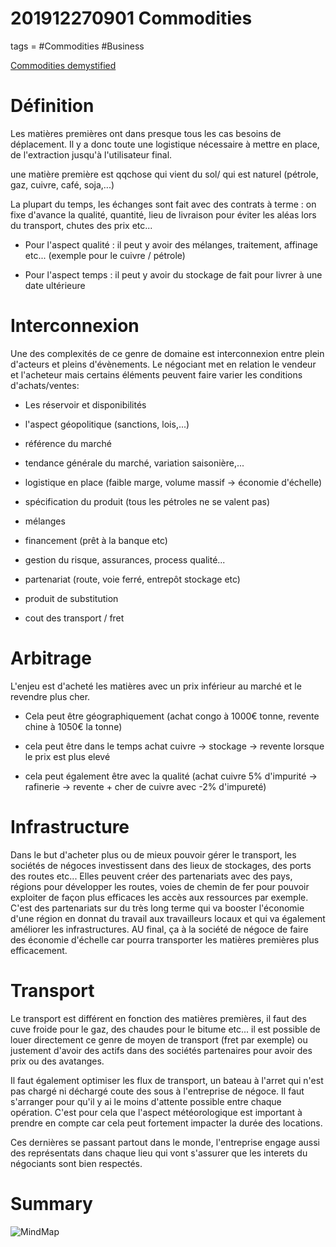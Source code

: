 # 201912270901 Commodities
tags = #Commodities #Business

[Commodities demystified](https://www.commoditiesdemystified.info/en/#Commodities-Demystified)

# Définition
Les matières premières ont dans presque tous les cas besoins de déplacement.
Il y a donc toute une logistique nécessaire à mettre en place, de l'extraction jusqu'à l'utilisateur final.

une matière première est qqchose qui vient du sol/ qui est naturel (pétrole, gaz, cuivre, café, soja,...)

La plupart du temps, les échanges sont fait avec des contrats à terme :
	on fixe d'avance la qualité, quantité, lieu de livraison pour éviter les aléas lors du transport, chutes des prix etc...

- Pour l'aspect qualité : il peut y avoir des mélanges, traitement, affinage etc... (exemple pour le cuivre / pétrole)

- Pour l'aspect temps : il peut y avoir du stockage de fait pour livrer à une date ultérieure

# Interconnexion

Une des complexités de ce genre de domaine est interconnexion entre plein d'acteurs et pleins d'évènements.
Le négociant met en relation le vendeur et l'acheteur mais certains éléments peuvent faire varier les conditions d'achats/ventes:
- Les réservoir et disponibilités

- l'aspect géopolitique (sanctions, lois,...)

- référence du marché

- tendance générale du marché, variation saisonière,...

- logistique en place (faible marge, volume massif -> économie d'échelle)

- spécification du produit (tous les pétroles ne se valent pas)

- mélanges

- financement (prêt à la banque etc)

- gestion du risque, assurances, process qualité...

- partenariat (route, voie ferré, entrepôt stockage etc)

- produit de substitution

- cout des transport / fret


# Arbitrage

L'enjeu est d'acheté les matières avec un prix inférieur au marché et le revendre plus cher.

- Cela peut être géographiquement (achat congo à 1000€ tonne, revente chine à 1050€ la tonne)

- cela peut être dans le temps achat cuivre -> stockage -> revente lorsque le prix est plus elevé

- cela peut également être avec la qualité (achat cuivre 5% d'impurité -> rafinerie -> revente + cher de cuivre avec -2% d'impureté)

# Infrastructure

Dans le but d'acheter plus ou de mieux pouvoir gérer le transport, les sociétés de négoces investissent dans des lieux de stockages, des ports des routes etc... 
Elles peuvent créer des partenariats avec des pays, régions pour développer les routes, voies de chemin de fer pour pouvoir exploiter de façon plus efficaces les accès aux ressources par exemple.
C'est des partenariats sur du très long terme qui va booster l'économie d'une région en donnat du travail aux travailleurs locaux et qui va également  améliorer les infrastructures. AU final, ça à la société de négoce de faire des économie d'échelle car pourra transporter les matières premières plus efficacement.

# Transport

Le transport est différent en fonction des matières premières, il faut des cuve froide pour le gaz, des chaudes pour le bitume etc... il est possible de louer directement ce genre de moyen de transport (fret par exemple) ou justement d'avoir des actifs dans des sociétés partenaires pour avoir des prix ou des avatanges.

Il faut également optimiser les flux de transport, un bateau à l'arret qui n'est pas chargé ni déchargé coute des sous à l'entreprise de négoce. Il faut s'arranger pour qu'il y ai le moins d'attente possible entre chaque opération.
C'est pour cela que l'aspect météorologique est important à prendre en compte car cela peut fortement impacter la durée des locations.

Ces dernières se passant partout dans le monde, l'entreprise engage aussi des représentats dans chaque lieu qui vont s'assurer que les interets du négociants sont bien respectés.



# Summary 

![MindMap](Img/commodities.png)
